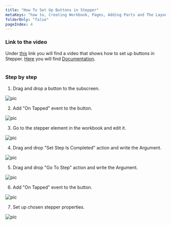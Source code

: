 ```yaml
---
title: "How To Set Up Buttons in Stepper"
metaKeys: "how to, Creating Workbook, Pages, Adding Parts and The Layout System"
folderOnly: "false"
pageIndex: 4
---
```





### Link to the video

Under [this](https://profitbasedocs.blob.core.windows.net/videos/Workbook%20-%20Stepper.mp4) link you will find a video that shows how to set up buttons in Stepper. [Here](../components/uielements/stepper.md) you will find [Documentation](../components/uielements/stepper.md).
<br/>
<br/>

### Step by step


1. Drag and drop a button to the subscreen.

![pic](https://profitbasedocs.blob.core.windows.net/images/stepperHT2%20(1).png)

2. Add "On Tapped" event to the button.
   
![pic](https://profitbasedocs.blob.core.windows.net/images/stepperHT2%20(7).png)


3. Go to the stepper element in the workbook and edit it. 

![pic](https://profitbasedocs.blob.core.windows.net/images/stepperHT2%20(2).png)

4. Drag and drop "Set Step Is Completed" action and write the Argument.
   
![pic](https://profitbasedocs.blob.core.windows.net/images/stepperHT2%20(4).png)

5. Drag and drop "Go To Step" action and write the Argument.

![pic](https://profitbasedocs.blob.core.windows.net/images/stepperHT2%20(3).png)

6. Add "On Tapped" event to the button.
   
![pic](https://profitbasedocs.blob.core.windows.net/images/stepperHT2%20(7).png)

7. Set up chosen stepper properties.

![pic](https://profitbasedocs.blob.core.windows.net/images/stepperHT2%20(6).png)